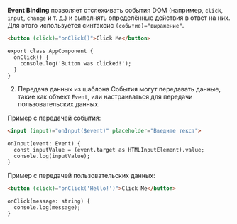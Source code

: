 **Event Binding** позволяет отслеживать события DOM (например, `click`, `input`, `change` и т. д.) и выполнять определённые действия в ответ на них. Для этого используется синтаксис `(событие)="выражение"`.

```html
<button (click)="onClick()">Click Me</button>
```

```TS
export class AppComponent {
  onClick() {
    console.log('Button was clicked!');
  }
}
```


2. Передача данных из шаблона
События могут передавать данные, такие как объект `Event`, или настраиваться для передачи пользовательских данных.


Пример с передачей события:
```html
<input (input)="onInput($event)" placeholder="Введите текст">
```

```TS
onInput(event: Event) {
  const inputValue = (event.target as HTMLInputElement).value;
  console.log(inputValue);
}
```


 Пример с передачей пользовательских данных:

``` html
<button (click)="onClick('Hello!')">Click Me</button>
```

``` TS
onClick(message: string) {
  console.log(message);
}
```

